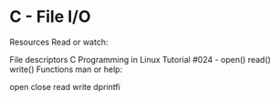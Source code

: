
# C - File I/O

Resources
Read or watch:

File descriptors
C Programming in Linux Tutorial #024 - open() read() write() Functions
man or help:

open
close
read
write
dprintfi
